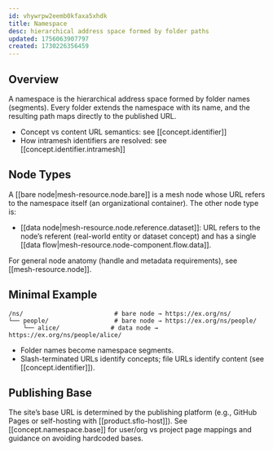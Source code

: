 ```yaml
---
id: vhywrpw2eemb0kfaxa5xhdk
title: Namespace
desc: hierarchical address space formed by folder paths
updated: 1756063907797
created: 1730226356459
---
```


## Overview

A namespace is the hierarchical address space formed by folder names (segments). Every folder extends the namespace with its name, and the resulting path maps directly to the published URL.

- Concept vs content URL semantics: see [[concept.identifier]]
- How intramesh identifiers are resolved: see [[concept.identifier.intramesh]]

## Node Types

A [[bare node|mesh-resource.node.bare]] is a mesh node whose URL refers to the namespace itself (an organizational container). The other node type is:

- [[data node|mesh-resource.node.reference.dataset]]: URL refers to the node’s referent (real-world entity or dataset concept) and has a single [[data flow|mesh-resource.node-component.flow.data]].

For general node anatomy (handle and metadata requirements), see [[mesh-resource.node]].

## Minimal Example

```file
/ns/                         # bare node → https://ex.org/ns/
└── people/                  # bare node → https://ex.org/ns/people/
    └── alice/              # data node → https://ex.org/ns/people/alice/
```

- Folder names become namespace segments.
- Slash-terminated URLs identify concepts; file URLs identify content (see [[concept.identifier]]).

## Publishing Base

The site’s base URL is determined by the publishing platform (e.g., GitHub Pages or self-hosting with [[product.sflo-host]]). See [[concept.namespace.base]] for user/org vs project page mappings and guidance on avoiding hardcoded bases.
